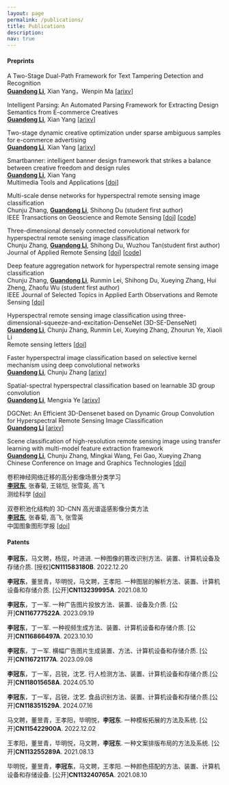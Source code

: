 ```yaml
---
layout: page
permalink: /publications/
title: Publications
description: 
nav: true
---
```


#### Preprints    
A Two-Stage Dual-Path Framework for Text Tampering Detection and Recognition   
**<u>Guandong Li</u>**, Xian Yang，Wenpin Ma  [[arixv](https://arxiv.org/abs/2402.13545)]     

Intelligent Parsing: An Automated Parsing Framework for Extracting Design Semantics from E-commerce Creatives     
**<u>Guandong Li</u>**, Xian Yang  [[arixv](https://arxiv.org/abs/2312.17283)]     

Two-stage dynamic creative optimization under sparse ambiguous samples for e-commerce advertising     
**<u>Guandong Li</u>**, Xian Yang  [[arixv](https://arxiv.org/abs/2312.01295)]     

Smartbanner: intelligent banner design framework that strikes a balance between creative freedom and design rules   
**<u>Guandong Li</u>**, Xian Yang    
Multimedia Tools and Applications [[doi](https://rdcu.be/c0iMt)]    

Multi-scale dense networks for hyperspectral remote sensing image classification    
Chunju Zhang, **<u>Guandong Li</u>**, Shihong Du (student first author)    
IEEE Transactions on Geoscience and Remote Sensing [[doi](https://ieeexplore.ieee.org/document/8784389)] [[code](https://github.com/leeguandong/Multi-Scale-Dense-Networks-for-Hyperspectral-Remote-Sensing-Image-Classification)]

Three-dimensional densely connected convolutional network for hyperspectral remote sensing image classification   
Chunju Zhang, **<u>Guandong Li</u>**, Shihong Du, Wuzhou Tan(student first author)    
Journal of Applied Remote Sensing [[doi](https://doi.org/10.1117/1.JRS.13.016519)] [[code](https://github.com/leeguandong/3D-DenseNet-for-HSI)]     

Deep feature aggregation network for hyperspectral remote sensing image classification     
Chunju Zhang, **<u>Guandong Li</u>**, Runmin Lei, Shihong Du, Xueying Zhang, Hui Zheng, Zhaofu Wu (student first author)     
IEEE Journal of Selected Topics in Applied Earth Observations and Remote Sensing [[doi](https://ieeexplore.ieee.org/document/9184224)]     

Hyperspectral remote sensing image classification using three-dimensional-squeeze-and-excitation-DenseNet (3D-SE-DenseNet)  
**<u>Guandong Li</u>**, Chunju Zhang, Runmin Lei, Xueying Zhang, Zhourun Ye, Xiaoli Li     
Remote sensing letters  [[doi](https://ieeexplore.ieee.org/document/9514617)]    

Faster hyperspectral image classification based on selective kernel mechanism using deep convolutional networks     
**<u>Guandong Li</u>**, Chunju Zhang   [[arixv](https://arxiv.org/abs/2202.06458)]    

Spatial-spectral hyperspectral classification based on learnable 3D group convolution      
**<u>Guandong Li</u>**, Mengxia Ye    [[arixv](https://arxiv.org/abs/2307.07720)]      

DGCNet: An Efficient 3D-Densenet based on Dynamic Group Convolution for Hyperspectral Remote Sensing Image Classification    
**<u>Guandong Li</u>**     [[arixv](https://arxiv.org/abs/2307.06667)]     

Scene classification of high-resolution remote sensing image using transfer learning with multi-model feature extraction framework   
**<u>Guandong Li</u>**, Chunju Zhang, Mingkai Wang, Fei Gao, Xueying Zhang     
Chinese Conference on Image and Graphics Technologies [[doi](https://link.springer.com/chapter/10.1007/978-981-13-1702-6_24)]  

卷积神经网络迁移的高分影像场景分类学习     
**<u>李冠东</u>**, 张春菊, 王铭恺, 张雪英, 高飞   
测绘科学 [[doi](https://www.cnki.com.cn/Article/CJFDTOTAL-CHKD201904021.htm)]     

双卷积池化结构的 3D-CNN 高光谱遥感影像分类方法    
**<u>李冠东</u>**, 张春菊, 高飞, 张雪英     
中国图象图形学报 [[doi](http://www.cjig.cn/jig/ch/reader/view_abstract.aspx?file_no=20190414&flag=1)]    

#### Patents

**李冠东**，马文聘，杨现，叶进进. 一种图像的篡改识别方法、装置、计算机设备及存储介质. [授权]**CN111583180B**. 2022.12.20

**李冠东**，董昱青，毕明悦，马文聘，王孝阳. 一种图层的解析方法、装置、计算机设备和存储介质. [公开]**CN113239995A**. 2021.08.10

**李冠东**，丁一军. 一种广告图片投放方法、装置、设备及介质. [公开]**CN116777522A**. 2023.09.19

**李冠东**，丁一军. 一种视频生成方法、装置、计算机设备和存储介质. [公开]**CN116866497A**. 2023.10.10

**李冠东**，丁一军. 横幅广告图片生成装置、方法、计算机设备和存储介质. [公开]**CN116721177A**. 2023.09.08

**李冠东**，丁一军，吕锐，沈艺. 行人检测方法、装置、计算机设备和存储介质.[公开]**CN118015658A**. 2024.05.10    

**李冠东**，丁一军，吕锐，沈艺. 食品识别方法、装置、计算机设备和存储介质.[公开]**CN118351529A**. 2024.07.16

马文聘，董昱青，王孝阳，毕明悦，**李冠东**. 一种模板拓展的方法及系统. [公开]**CN115422900A**. 2022.12.02

王孝阳，董昱青，毕明悦，马文聘，**李冠东**. 一种文案排版布局的方法及系统. [公开]**CN113255289A**. 2021.08.13

毕明悦，董昱青，**李冠东**，马文聘，王孝阳. 一种颜色搭配的方法、装置、计算机设备和存储设备. [公开]**CN113240765A**. 2021.08.10



